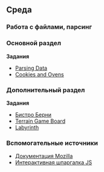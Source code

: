## Среда

### Работа с файлами, парсинг
### Основной раздел

**Задания**
- [Parsing Data](../../../../parsing-data-1-csv-in-csv-out-challenge)
- [Cookies and Ovens](../../../../cookies-and-ovens-challenge)


### Дополнительный раздел

**Задания**
- [Бистро Берни](../../../../algorithms-and-oo-checkpoint-challenge)
- [Terrain Game Board](../../../../js-game-board)
- [Labyrinth](../../../../labyrinth-challenge)


### Вспомогательные источники

- [Документация Mozilla](https://developer.mozilla.org/ru/docs/Web/JavaScript)
- [Интерактивная шпаргалка JS](https://htmlcheatsheet.com/js)

